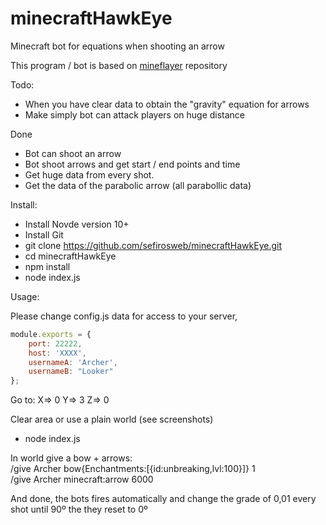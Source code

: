 # minecraftHawkEye
Minecraft bot for equations when shooting an arrow

This program / bot is based on <a href="https://github.com/PrismarineJS/mineflayer" target="_blank">mineflayer</a> repository

Todo:
- When you have clear data to obtain the "gravity" equation for arrows
- Make simply bot can attack players on huge distance

Done
- Bot can shoot an arrow
- Bot shoot arrows and get start / end points and time
- Get huge data from every shot.
- Get the data of the parabolic arrow (all parabollic data)

Install:
- Install Novde version 10+
- Install Git
- git clone https://github.com/sefirosweb/minecraftHawkEye.git
- cd minecraftHawkEye
- npm install
- node index.js

Usage:

Please change config.js data for access to your server,

```js
module.exports = {
    port: 22222,
    host: 'XXXX',
    usernameA: 'Archer',
    usernameB: "Looker"
};
```
Go to:
X=> 0
Y=> 3
Z=> 0

Clear area or use a plain world (see screenshots)

- node index.js

In world give a bow + arrows: \
/give Archer bow{Enchantments:[{id:unbreaking,lvl:100}]} 1 \
/give Archer minecraft:arrow 6000

And done, the bots fires automatically and change the grade of 0,01 every shot until 90º the they reset to 0º
